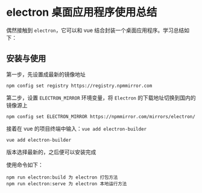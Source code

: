 # electron 桌面应用程序使用总结

偶然接触到 `electron`，它可以和 vue 结合封装一个桌面应用程序。学习总结如下：

## 安装与使用

第一步，先设置成最新的镜像地址

```js-nolint
npm config set registry https://registry.npmmirror.com
```

第二步，设置 `ELECTRON_MIRROR` 环境变量，将 `Electron` 的下载地址切换到国内的镜像源上

```js-nolint
npm config set ELECTRON_MIRROR https://npmmirror.com/mirrors/electron/
```

接着在 vue 的项目终端中输入：`vue add electron-builder`

```js-nolint
vue add electron-builder
```

版本选择最新的，之后便可以安装完成

使用命令如下：

```js-nolint
npm run electron:build 为 electron 打包方法
npm run electron:serve 为 electron 本地运行方法
```
